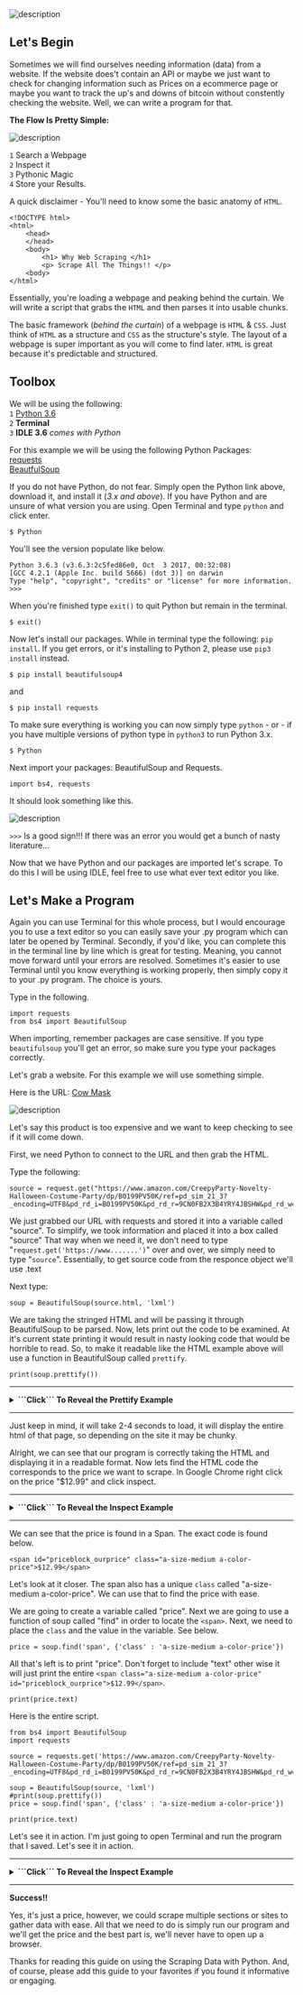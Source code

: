 <br>

<br>


![description](https://raw.githubusercontent.com/pluralsight/guides/master/images/310d6edd-b569-408a-a61d-f6d9a9a9eb61.png)


## Let's Begin

Sometimes we will find ourselves needing information (data) from a website.  If the website does't contain an API or maybe we just want to check for changing information such as Prices on a ecommerce page or maybe you want to track the up's and downs of bitcoin without constently checking the website.  Well, we can write a program for that.  



<b>The Flow Is Pretty Simple:</b> 

![description](https://raw.githubusercontent.com/pluralsight/guides/master/images/11fcf0ee-8e70-46e4-8850-bd19e36e98e1.png)

`1` Search a Webpage<br>
`2` Inspect it<br>
`3` Pythonic Magic<br>
`4` Store your Results.


A quick disclaimer - You'll need to know some the basic anatomy of `HTML`.

```
<!DOCTYPE html>  
<html>  
    <head>
    </head>
    <body>
        <h1> Why Web Scraping </h1>
        <p> Scrape All The Things!! </p>
    <body>
</html>
```

Essentially, you're loading a webpage and peaking behind the curtain.  We will write a script that grabs the `HTML` and then parses it into usable chunks.

The basic framework (_behind the curtain_) of a webpage is `HTML` & `CSS`.  Just think of `HTML` as a structure and `CSS` as the structure's style.  The layout of a webpage is super important as you will come to find later.  `HTML` is great because it's predictable and structured.  


## Toolbox


We will be using the following:  <br>
`1` [Python 3.6](https://www.python.org/downloads/)<br> 
`2` **Terminal** <br>
`3` **IDLE 3.6** _comes with Python_

For this example we will be using the following Python Packages:<br>
[requests](https://pypi.python.org/pypi/requests/2.12.1)<br>
[BeautfulSoup](https://pypi.python.org/pypi/BeautifulSoup/3.2.1)<br>


If you do not have Python, do not fear.  Simply open the Python link above, download it, and install it (_3.x and above_).
If you have Python and are unsure of what version you are using.  Open Terminal and type `python` and click enter.

```
$ Python
```
You'll see the version populate like below. 
```
Python 3.6.3 (v3.6.3:2c5fed86e0, Oct  3 2017, 00:32:08) 
[GCC 4.2.1 (Apple Inc. build 5666) (dot 3)] on darwin
Type "help", "copyright", "credits" or "license" for more information.
>>>
```
When you're finished type `exit()` to quit Python but remain in the terminal.
```
$ exit()
```


Now let's install our packages.  While in terminal type the following: `pip install`.  If you get errors, or it's installing to Python 2, please use `pip3 install` instead.
```
$ pip install beautifulsoup4
```
and
```
$ pip install requests
```


To make sure everything is working you can now simply type `python` - or -  if you have multiple versions of python type in `python3` to run Python 3.x.  

```
$ Python

```

Next import your packages: BeautifulSoup and Requests.  

```
import bs4, requests
```


It should look something like this.


![description](https://raw.githubusercontent.com/pluralsight/guides/master/images/7f4a6c09-7cf4-4ae0-9979-60564e48e407.gif)



```>>>``` Is a good sign!!!  If there was an error you would get a bunch of nasty literature...

Now that we have Python and our packages are imported let's scrape.  To do this I will be using IDLE, feel free to use what ever text editor you like.  

 




## Let's Make a Program

Again you can use Terminal for this whole process, but I would encourage you to use a text editor so you can easily save your .py program which can later be opened by Terminal.  Secondly, if you'd like, you can complete this in the terminal line by line which is great for testing.  Meaning, you cannot move forward until your errors are resolved.  Sometimes it's easier to use Terminal until you know everything is working properly, then simply copy it to your .py program.  The choice is yours.  

Type in the following.
```
import requests
from bs4 import BeautifulSoup
```
When importing, remember packages are case sensitive. If you type `beautifulsoup` you'll get an error, so make sure you type your packages correctly. 

 Let's grab a website.  For this example we will use something simple.  

Here is the URL:  [Cow Mask](https://www.amazon.com/CreepyParty-Novelty-Halloween-Costume-Party/dp/B0199PV50K/ref=pd_sim_21_3?_encoding=UTF8&pd_rd_i=B0199PV50K&pd_rd_r=9CN0FB2X3B4YRY4JBSHW&pd_rd_w=yoPuL&pd_rd_wg=AsYde&psc=1&refRID=9CN0FB2X3B4YRY4JBSHW)

![description](https://raw.githubusercontent.com/pluralsight/guides/master/images/c55c896d-a5f7-4a85-ad53-7c78bf1d06b7.41)

Let's say this product is too expensive and we want to keep checking to see if it will come down.  

First, we need Python to connect to the URL and then grab the HTML.

Type the following:
```
source = request.get("https://www.amazon.com/CreepyParty-Novelty-Halloween-Costume-Party/dp/B0199PV50K/ref=pd_sim_21_3?_encoding=UTF8&pd_rd_i=B0199PV50K&pd_rd_r=9CN0FB2X3B4YRY4JBSHW&pd_rd_w=yoPuL&pd_rd_wg=AsYde&psc=1&refRID=9CN0FB2X3B4YRY4JBSHW").text
```
We just grabbed our URL with requests and stored it into a variable called "source".  To simplify, we took information and placed it into a box called "source"  That way when we need it, we don't need to type "`request.get('https://www.......')`" over and over, we simply need to type "`source`".  Essentially, to get source code from the responce object we'll use .text

Next type:

```
soup = BeautifulSoup(source.html, 'lxml')
```

We are taking the stringed HTML and will be passing it through BeautifulSoup to be parsed.  Now, lets print out the code to be examined.  At it's current state printing it would result in nasty looking code that would be horrible to read.  So, to make it readable like the HTML example above will use a function in BeautifulSoup called `prettify`.  

```
print(soup.prettify())
```
---

<details>
<summary><b>```Click``` To Reveal the Prettify Example</b></summary>
<br>

![description](https://raw.githubusercontent.com/pluralsight/guides/master/images/484f3ec9-d1d6-4aa8-af4f-054dc7e8ccc1.gif)
</details>

---




Just keep in mind, it will take 2-4 seconds to load, it will display the entire html of that page, so depending on the site it may be chunky.

Alright, we can see that our program is correctly taking the HTML and displaying it in a readable format.  Now lets find the HTML code the corresponds to the price we want to scrape.  In Google Chrome right click on the price "$12.99" and click inspect.

---

<details>
<summary><b>```Click``` To Reveal the Inspect Example</b></summary>
<br>

![description](https://raw.githubusercontent.com/pluralsight/guides/master/images/09ebee42-dc62-4f2d-89d5-07315f00f8ca.gif)
</details>

---



We can see that the price is found in a Span.  The exact code is found below.

```
<span id="priceblock_ourprice" class="a-size-medium a-color-price">$12.99</span>
```

Let's look at it closer.  The span also has a unique `class` called "a-size-medium a-color-price".  We can use that to find the price with ease.  

We are going to create a variable called "price".  Next we are going to use a function of soup called "find" in order to locate the `<span>`. Next, we need to place the `class` and the value in the variable.  See below. 

```
price = soup.find('span', {'class' : 'a-size-medium a-color-price'})
```

All that's left is to print "price".  Don't forget to include "text" other wise it will just print the entire `<span class="a-size-medium a-color-price" id="priceblock_ourprice">$12.99</span>`.

```
print(price.text)
```

Here is the entire script.

```
from bs4 import BeautifulSoup
import requests 

source = requests.get('https://www.amazon.com/CreepyParty-Novelty-Halloween-Costume-Party/dp/B0199PV50K/ref=pd_sim_21_3?_encoding=UTF8&pd_rd_i=B0199PV50K&pd_rd_r=9CN0FB2X3B4YRY4JBSHW&pd_rd_w=yoPuL&pd_rd_wg=AsYde&psc=1&refRID=9CN0FB2X3B4YRY4JBSHW').text

soup = BeautifulSoup(source, 'lxml')
#print(soup.prettify())
price = soup.find('span', {'class' : 'a-size-medium a-color-price'})

print(price.text)
```

Let's see it in action.  I'm just going to open Terminal and run the program that I saved.  Let's see it in action. 

---

<details>
<summary><b>```Click``` To Reveal the Inspect Example</b></summary>
<br>

![description](https://raw.githubusercontent.com/pluralsight/guides/master/images/77c421ef-b1d4-49b6-b4ea-d14a59631d28.gif)
</details>

---



**Success!!**   

Yes, it's just a price, however, we could scrape multiple sections or sites to gather data with ease. All that we need to do is simply run our program and we'll get the price and the best part is, we'll never have to open up a browser.

Thanks for reading this guide on using the Scraping Data with Python.  And, of course, please add this guide to your favorites if you found it informative or engaging.





